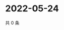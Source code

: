 # 2022-05-24

共 0 条

<!-- BEGIN WEIBO -->
<!-- 最后更新时间 Tue May 24 2022 02:20:39 GMT+0800 (China Standard Time) -->

<!-- END WEIBO -->
